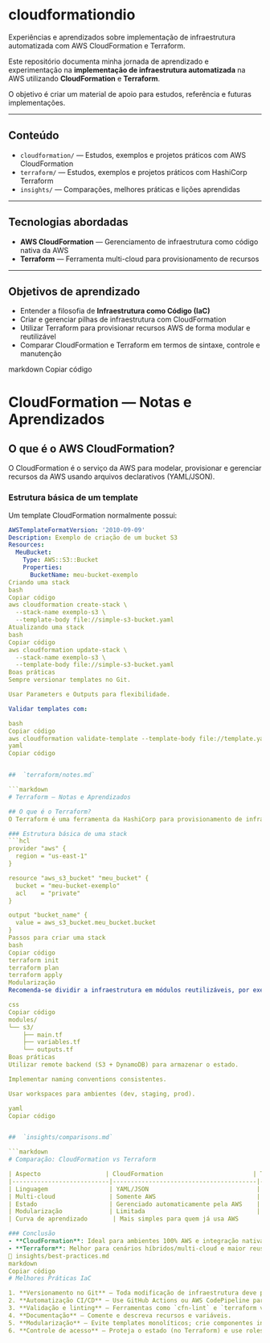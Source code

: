 # cloudformationdio
Experiências e aprendizados sobre implementação de infraestrutura automatizada com AWS CloudFormation e Terraform.

Este repositório documenta minha jornada de aprendizado e experimentação na **implementação de infraestrutura automatizada** na AWS utilizando **CloudFormation** e **Terraform**.

O objetivo é criar um material de apoio para estudos, referência e futuras implementações.

---

## Conteúdo

- `cloudformation/` — Estudos, exemplos e projetos práticos com AWS CloudFormation  
- `terraform/` — Estudos, exemplos e projetos práticos com HashiCorp Terraform  
- `insights/` — Comparações, melhores práticas e lições aprendidas  

---

##  Tecnologias abordadas
- **AWS CloudFormation** — Gerenciamento de infraestrutura como código nativa da AWS  
- **Terraform** — Ferramenta multi-cloud para provisionamento de recursos  

---

##  Objetivos de aprendizado
- Entender a filosofia de **Infraestrutura como Código (IaC)**  
- Criar e gerenciar pilhas de infraestrutura com CloudFormation  
- Utilizar Terraform para provisionar recursos AWS de forma modular e reutilizável  
- Comparar CloudFormation e Terraform em termos de sintaxe, controle e manutenção  


markdown
Copiar código
# CloudFormation — Notas e Aprendizados

## O que é o AWS CloudFormation?
O CloudFormation é o serviço da AWS para modelar, provisionar e gerenciar recursos da AWS usando arquivos declarativos (YAML/JSON).

### Estrutura básica de um template
Um template CloudFormation normalmente possui:
```yaml
AWSTemplateFormatVersion: '2010-09-09'
Description: Exemplo de criação de um bucket S3
Resources:
  MeuBucket:
    Type: AWS::S3::Bucket
    Properties:
      BucketName: meu-bucket-exemplo
Criando uma stack
bash
Copiar código
aws cloudformation create-stack \
  --stack-name exemplo-s3 \
  --template-body file://simple-s3-bucket.yaml
Atualizando uma stack
bash
Copiar código
aws cloudformation update-stack \
  --stack-name exemplo-s3 \
  --template-body file://simple-s3-bucket.yaml
Boas práticas
Sempre versionar templates no Git.

Usar Parameters e Outputs para flexibilidade.

Validar templates com:

bash
Copiar código
aws cloudformation validate-template --template-body file://template.yaml
yaml
Copiar código


##  `terraform/notes.md`

```markdown
# Terraform — Notas e Aprendizados

## O que é o Terraform?
O Terraform é uma ferramenta da HashiCorp para provisionamento de infraestrutura em múltiplos provedores (AWS, Azure, GCP, etc).

### Estrutura básica de uma stack
```hcl
provider "aws" {
  region = "us-east-1"
}

resource "aws_s3_bucket" "meu_bucket" {
  bucket = "meu-bucket-exemplo"
  acl    = "private"
}

output "bucket_name" {
  value = aws_s3_bucket.meu_bucket.bucket
}
Passos para criar uma stack
bash
Copiar código
terraform init
terraform plan
terraform apply
Modularização
Recomenda-se dividir a infraestrutura em módulos reutilizáveis, por exemplo:

css
Copiar código
modules/
└── s3/
    ├── main.tf
    ├── variables.tf
    └── outputs.tf
Boas práticas
Utilizar remote backend (S3 + DynamoDB) para armazenar o estado.

Implementar naming conventions consistentes.

Usar workspaces para ambientes (dev, staging, prod).

yaml
Copiar código


##  `insights/comparisons.md`

```markdown
# Comparação: CloudFormation vs Terraform

| Aspecto                  | CloudFormation                         | Terraform                            |
|---------------------------|----------------------------------------|--------------------------------------|
| Linguagem                 | YAML/JSON                              | HCL (HashiCorp Configuration Language) |
| Multi-cloud               | Somente AWS                            | Multi-cloud (AWS, Azure, GCP, etc.)  |
| Estado                    | Gerenciado automaticamente pela AWS    | Requer backend para estado remoto    |
| Modularização             | Limitada                               | Forte suporte a módulos              |
| Curva de aprendizado       | Mais simples para quem já usa AWS      | Mais flexível, porém mais complexa   |

### Conclusão
- **CloudFormation**: Ideal para ambientes 100% AWS e integração nativa.  
- **Terraform**: Melhor para cenários híbridos/multi-cloud e maior reuso.
💭 insights/best-practices.md
markdown
Copiar código
# Melhores Práticas IaC

1. **Versionamento no Git** — Toda modificação de infraestrutura deve passar por versionamento.
2. **Automatização CI/CD** — Use GitHub Actions ou AWS CodePipeline para automatizar o deploy.
3. **Validação e linting** — Ferramentas como `cfn-lint` e `terraform validate`.
4. **Documentação** — Comente e descreva recursos e variáveis.
5. **Modularização** — Evite templates monolíticos; crie componentes independentes.
6. **Controle de acesso** — Proteja o estado (no Terraform) e use roles adequadas na AWS.

